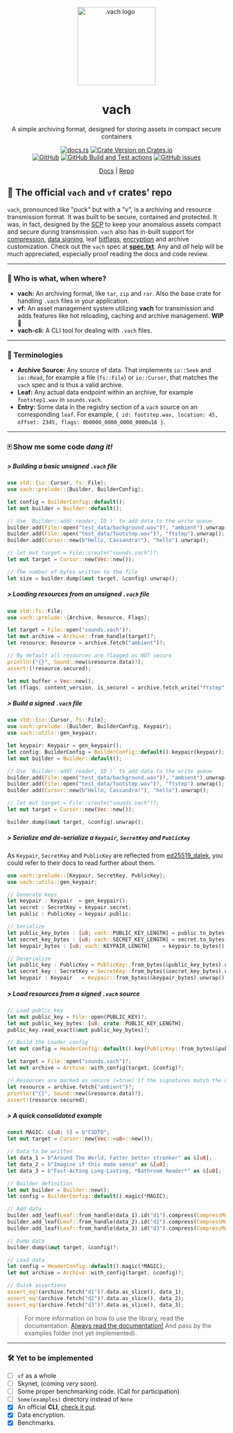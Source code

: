 <p align="center">
  <img src="https://raw.githubusercontent.com/zeskeertwee/virtfs-rs/main/media/logo.png" alt=".vach logo" width="180" height="180">
</p>
<h1 align=center>
  <strong>vach</strong>
</h1>
<p align=center> A simple archiving format, designed for storing assets in compact secure containers </p>

<p align=center>
  <a href="https://docs.rs/vach"><img alt="docs.rs" src="https://img.shields.io/docsrs/vach?style=flat-square"></a>
  <a href="https://crates.io/crates/vach"><img alt="Crate Version on Crates.io" src="https://img.shields.io/crates/v/vach?style=flat-square"></a>
  <br/>
  <a href="https://github.com/zeskeertwee/virtfs-rs/blob/main/LICENSE"><img alt="GitHub" src="https://img.shields.io/github/license/zeskeertwee/vach?style=flat-square"></a>
  <a href="https://github.com/zeskeertwee/virtfs-rs/actions/workflows/rust.yml"><img alt="GitHub Build and Test actions" src="https://github.com/zeskeertwee/virtfs-rs/workflows/Rust/badge.svg"></a>
  <a href="https://github.com/zeskeertwee/virtfs-rs/issues"><img alt="GitHub issues" src="https://img.shields.io/github/issues-raw/zeskeertwee/virtfs-rs?style=flat-square"></a>
</p>
<p align=center>
 <a href="https://docs.rs/vach">Docs</a> | <a href="https://github.com/zeskeertwee/virtfs-rs">Repo</a>
</p>


## 👔 The official `vach` and `vf` crates' repo

`vach`, pronounced like "puck" but with a "v", is a archiving and resource transmission format. It was built to be secure, contained and protected. It was, in fact, designed by the [SCP](https://en.wikipedia.org/wiki/SCP_Foundation) to keep your anomalous assets compact and secure during transmission. `vach` also has in-built support for [compression](https://github.com/PSeitz/lz4_flex), [data signing](https://github.com/dalek-cryptography/ed25519-dalek), leaf [bitflags](https://docs.rs/vach/0.1.5/vach/prelude/struct.Flags.html#), [encryption](https://crates.io/crates/aes-gcm-siv/0.10.3) and archive customization. Check out the `vach` spec at **[spec.txt](https://github.com/zeskeertwee/virtfs-rs/blob/main/spec/main.txt)**. Any and *all* help will be much appreciated, especially proof reading the docs and code review.

---

### 🤷 Who is what, when where?

- **vach:** An archiving format, like `tar`, `zip` and `rar`.  Also the base crate for handling `.vach` files in your application.
- **vf:** An asset management system utilizing **vach** for transmission and adds features like hot reloading, caching and archive management. **WIP 🚧**
- **vach-cli:** A CLI tool for dealing with `.vach` files.

---

### 👄 Terminologies

- **Archive Source:** Any source of data. That implements `io::Seek` and `io::Read`, for example a file (`fs::File`) or `io::Cursor`, that matches the `vach` spec and is thus a valid archive.
- **Leaf:** Any actual data endpoint within an archive, for example `footstep1.wav` in `sounds.vach`.
- **Entry:** Some data in the registry section of a `vach` source on an corresponding `leaf`. For example, `{ id: footstep.wav, location: 45, offset: 2345, flags: 0b0000_0000_0000_0000u16 }`.

---

### 🀄 Show me some code _dang it!_

##### > Building a basic unsigned `.vach` file

```rust
use std::{io::Cursor, fs::File};
use vach::prelude::{Builder, BuilderConfig};

let config = BuilderConfig::default();
let mut builder = Builder::default();

// Use `Builder::add( reader, ID )` to add data to the write queue
builder.add(File::open("test_data/background.wav")?, "ambient").unwrap();
builder.add(File::open("test_data/footstep.wav")?, "ftstep").unwrap();
builder.add(Cursor::new(b"Hello, Cassandra!"), "hello").unwrap();

// let mut target = File::create("sounds.vach")?;
let mut target = Cursor::new(Vec::new());

// The number of bytes written to the file
let size = builder.dump(&mut target, &config).unwrap();
```

##### > Loading resources from an unsigned `.vach` file

```rust
use std::fs::File;
use vach::prelude::{Archive, Resource, Flags};

let target = File::open("sounds.vach")?;
let mut archive = Archive::from_handle(target)?;
let resource: Resource = archive.fetch("ambient")?;

// By default all resources are flagged as NOT secure
println!("{}", Sound::new(&resource.data)?);
assert!(!resource.secured);

let mut buffer = Vec::new();
let (flags, content_version, is_secure) = archive.fetch_write("ftstep", &mut buffer)?;
```

##### > Build a signed `.vach` file

```rust
use std::{io::Cursor, fs::File};
use vach::prelude::{Builder, BuilderConfig, Keypair};
use vach::utils::gen_keypair;

let keypair: Keypair = gen_keypair();
let config: BuilderConfig = BuilderConfig::default().keypair(keypair);
let mut builder = Builder::default();

// Use `Builder::add( reader, ID )` to add data to the write queue
builder.add(File::open("test_data/background.wav")?, "ambient").unwrap();
builder.add(File::open("test_data/footstep.wav")?, "ftstep").unwrap();
builder.add(Cursor::new(b"Hello, Cassandra!"), "hello").unwrap();

// let mut target = File::create("sounds.vach")?;
let mut target = Cursor::new(Vec::new());

builder.dump(&mut target, &config).unwrap();
```

##### > Serialize and de-serialize a `Keypair`, `SecretKey` and `PublicKey`

As `Keypair`, `SecretKey` and `PublicKey` are reflected from [ed25519_dalek](https://docs.rs/ed25519-dalek/1.0.1/ed25519_dalek/), you could refer to their docs to read further about them.

```rust
use vach::prelude::{Keypair, SecretKey, PublicKey};
use vach::utils::gen_keypair;

// Generate keys
let keypair : Keypair  = gen_keypair();
let secret : SecretKey = keypair.secret;
let public : PublicKey = keypair.public;

// Serialize
let public_key_bytes : [u8; vach::PUBLIC_KEY_LENGTH] = public.to_bytes();
let secret_key_bytes : [u8; vach::SECRET_KEY_LENGTH] = secret.to_bytes();
let keypair_bytes : [u8; vach::KEYPAIR_LENGTH]    = keypair.to_bytes();

// Deserialize
let public_key : PublicKey = PublicKey::from_bytes(&public_key_bytes).unwrap();
let secret_key : SecretKey = SecretKey::from_bytes(&secret_key_bytes).unwrap();
let keypair : Keypair   = Keypair::from_bytes(&keypair_bytes).unwrap();
```

##### > Load resources from a signed `.vach` source

```rust
// Load public_key
let mut public_key = File::open(PUBLIC_KEY)?;
let mut public_key_bytes: [u8; crate::PUBLIC_KEY_LENGTH];
public_key.read_exact(&mut public_key_bytes)?;

// Build the Loader config
let mut config = HeaderConfig::default().key(PublicKey::from_bytes(&public_key_bytes)?);

let target = File::open("sounds.vach")?;
let mut archive = Archive::with_config(target, &config)?;

// Resources are marked as secure (=true) if the signatures match the data
let resource = archive.fetch("ambient")?;
println!("{}", Sound::new(&resource.data)?);
assert!(resource.secured);
```

##### > A quick consolidated example

```rust
const MAGIC: &[u8; 5] = b"CSDTD";
let mut target = Cursor::new(Vec::<u8>::new());

// Data to be written
let data_1 = b"Around The World, Fatter better stronker" as &[u8];
let data_2 = b"Imagine if this made sense" as &[u8];
let data_3 = b"Fast-Acting Long-Lasting, *Bathroom Reader*" as &[u8];

// Builder definition
let mut builder = Builder::new();
let config = BuilderConfig::default().magic(*MAGIC);

// Add data
builder.add_leaf(Leaf::from_handle(data_1).id("d1").compress(CompressMode::Always))?;
builder.add_leaf(Leaf::from_handle(data_2).id("d2").compress(CompressMode::Never))?;
builder.add_leaf(Leaf::from_handle(data_3).id("d3").compress(CompressMode::Detect))?;

// Dump data
builder.dump(&mut target, &config)?;

// Load data
let config = HeaderConfig::default().magic(*MAGIC);
let mut archive = Archive::with_config(target, &config)?;

// Quick assertions
assert_eq!(archive.fetch("d1")?.data.as_slice(), data_1);
assert_eq!(archive.fetch("d2")?.data.as_slice(), data_2);
assert_eq!(archive.fetch("d3")?.data.as_slice(), data_3);
```

> For more information on how to use the library, read the documentation. [Always read the documentation!](https://youtu.be/TUE_HSgQiG0?t=91) And pass by the examples folder (not yet implemented).

---

### 🛠 Yet to be implemented

- [ ] `vf` as a whole
- [ ] Skynet, (coming _very_ soon).
- [ ] Some proper benchmarking code. (Call for participation)
- [ ] `Some(examples)` directory instead of `None`
- [x] An official **CLI**, [check it out](https://crates.io/crates/vach-cli).
- [x] Data encryption.
- [x] Benchmarks.
